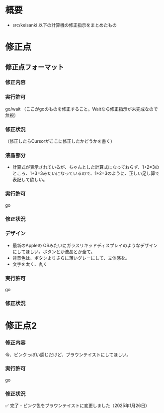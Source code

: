 # 概要
- src/keisanki 以下の計算機の修正指示をまとめたもの

# 修正点

## 修正点フォーマット
### 修正内容
### 実行許可
go/wait
（ここがgoのものを修正すること。Waitなら修正指示が未完成なので無視）
### 修正状況
（修正したらCursorがここに修正したかどうかを書く）


### 液晶部分

- 計算式が表示されているが、ちゃんとした計算式になっておらず、1+2=3のところ、1+3=3みたいになっているので、1+2=3のように、正しい足し算で表記して欲しい。
### 実行許可
go
### 修正状況


### デザイン
- 最新のAppleの OSみたいにガラスリキッドディスプレイのようなデザインにしてほしい。ボタンとか液晶とか全て。
- 背景色は、ボタンよりさらに薄いグレーにして、立体感を。
- 文字を太く、丸く

### 実行許可
go
### 修正状況


# 修正点2
### 修正内容
今、ピンクっぽい感じだけど、ブラウンテイストにしてほしい。
### 実行許可
go
### 修正状況
✅ 完了 - ピンク色をブラウンテイストに変更しました（2025年1月26日）